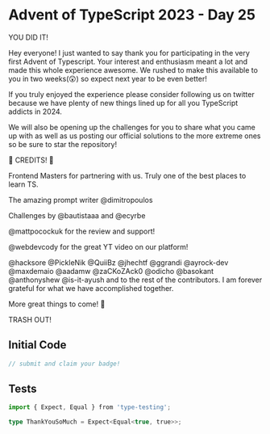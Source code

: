 # Advent of TypeScript 2023 - Day 25

YOU DID IT!

Hey everyone! I just wanted to say thank you for participating in the very first Advent of Typescript. Your interest and enthusiasm meant a lot and made this whole experience awesome. We rushed to make this available to you in two weeks(😲) so expect next year to be even better!

If you truly enjoyed the experience please consider following us on twitter because we have plenty of new things lined up for all you TypeScript addicts in 2024.

We will also be opening up the challenges for you to share what you came up with as well as us posting our official solutions to the more extreme ones so be sure to star the repository!

🥁 CREDITS! 🥁

Frontend Masters for partnering with us. Truly one of the best places to learn TS.

The amazing prompt writer @dimitropoulos

Challenges by @bautistaaa and @ecyrbe

@mattpocockuk for the review and support!

@webdevcody for the great YT video on our platform!

@hacksore
@PickleNik
@QuiiBz
@jhechtf
@ggrandi
@ayrock-dev
@maxdemaio
@aadamw
@zaCKoZAck0
@odicho
@basokant
@anthonyshew
@is-it-ayush
and to the rest of the contributors. I am forever grateful for what we have accomplished together.

More great things to come! 🚀

TRASH OUT!

## Initial Code
```typescript
// submit and claim your badge!

```

## Tests
```typescript
import { Expect, Equal } from 'type-testing';

type ThankYouSoMuch = Expect<Equal<true, true>>;

```